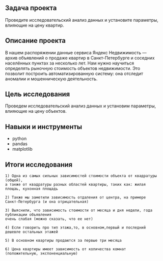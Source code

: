 ## Задача проекта

Проведите исследовательский анализ данных и установите параметры, влияющие на цену квартир. 

## Описание проекта

В нашем распоряжении данные сервиса Яндекс Недвижимость — архив объявлений о продаже квартир в Санкт-Петербурге и соседних населённых пунктах за несколько лет. 
Нам нужно научиться определять рыночную стоимость объектов недвижимости. 
Это позволит построить автоматизированную систему: она отследит аномалии и мошенническую деятельность.

## Цель исследования

Проведем исследовательский анализ данных и установим параметры, влияющие на цену объектов.

## Навыки и инструменты

- python
- pandas
- matplotlib

## Итоги исследования

    1) Одна из самых сильных зависимостей стоимости объекта от квадратуры (общей),
    а также от квадратуры разных областей квартиры, таких как: жилая площаь, кухонная площадь
    
    2) Также мы заметили зависимость отдаления от центра, на примере Санкт-Петербурга (и она отрицательная)
    
    3) Выяснили, что зависимость стоимости от месяца и дня недели, года публикации объявления 
    очень слабая (можно сказать, что ее нет)
    
    4) Если говорить про тип этажа,то, в основном,первый и последний дешевле остальных этажей
    
    5) В основном квартиры продаются за первые три месяца
    
    6) Цена квартиры имеет зависимость от количества комнат (положительную, экспоненциальную)


